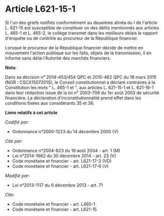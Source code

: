# Article L621-15-1

Si l'un des griefs notifiés conformément au deuxième alinéa du I de l'article L. 621-15 est susceptible de constituer un des
délits mentionnés aux articles L. 465-1 et L. 465-2, le collège transmet dans les meilleurs délais le rapport d'enquête ou de
contrôle au procureur de la République financier. 

Lorsque le procureur de la République financier décide de mettre en mouvement l'action publique sur les faits, objets de la
transmission, il en informe sans délai l'Autorité des marchés financiers.

**Nota:**

Dans sa décision n° 2014-453/454 QPC et 2015-462 QPC du 18 mars 2015 (NOR : CSCX1507201S), le Conseil constitutionnel a
déclaré contraires à la Constitution les mots " L. 465-1 et ", aux articles L. 621-15-1 et L. 621-16-1 dans leur rédaction
issue de la loi n° 2003-706 du 1er août 2003 de sécurité financière. La déclaration d'inconstitutionnalité prend effet dans
les conditions fixées aux considérants 35 et 36.

**Liens relatifs à cet article**

_Codifié par_:

  - Ordonnance n°2000-1223 du 14 décembre 2000 (V)

_Cité par_:

  - Ordonnance n°2004-823 du 19 août 2004 - art. 1 (M)
  - Loi n°2014-1662 du 30 décembre 2014 - art. 23 (V)
  - Code monétaire et financier - art. L621-17-3 (VD)
  - Code monétaire et financier - art. L621-17-6 (V)

_Modifié par_:

  - Loi n°2013-1117 du 6 décembre 2013 - art. 71

_Cite_:

  - Code monétaire et financier - art. L465-1
  - Code monétaire et financier - art. L621-15

